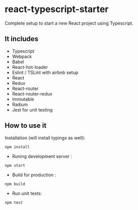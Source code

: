 # react-typescript-starter
Complete setup to start a new React project using Typescript.


## It includes
- Typescript
- Webpack
- Babel
- React-hot-loader
- Eslint / TSLint with airbnb setup
- React
- Redux
- React-router
- React-router-redux
- Immutable
- Radium
- Jest for unit testing


## How to use it

Installation (will install typings as well):
```
npm install
```

- Runing development server :
```
npm start
```

- Build for production :
```
npm build
```

- Run unit tests:
```
npm test
```
